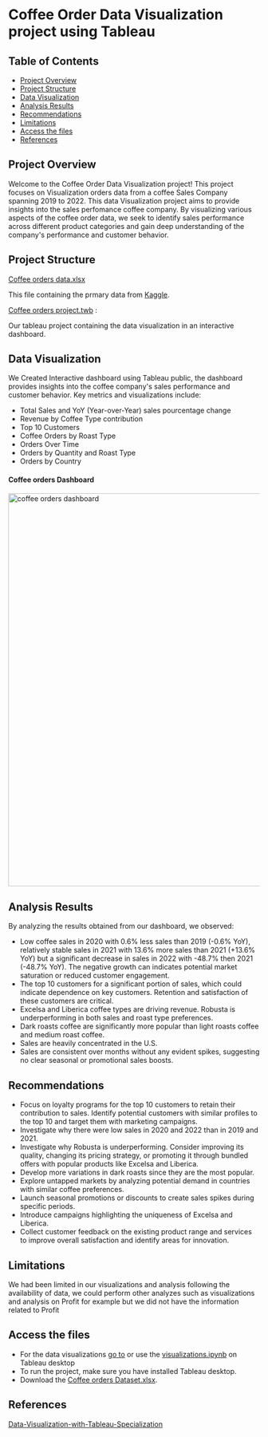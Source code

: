 # Coffee Order Data Visualization project using Tableau
## Table of Contents
- [Project Overview](#project-overview)
- [Project Structure](#project-structure)
- [Data Visualization](#data-visualization)
- [Analysis Results](#analysis-results)
- [Recommendations](#recommendations)
- [Limitations](#limitations)
- [Access the files](#access-the-files)
- [References](#references)
## Project Overview
Welcome to the Coffee Order Data Visualization project! This project focuses on Visualization orders data from a coffee Sales Company spanning 2019 to 2022. This data Visualization project aims to provide insights into the sales perfomance coffee company. By visualizing various aspects of the coffee order data, we seek to identify sales performance across different product categories and gain deep understanding of the company's performance and customer behavior.
## Project Structure
[Coffee orders data.xlsx](Coffee_Orders_Data.xlsx)


This file containing the prmary data from [Kaggle](https://www.kaggle.com/).

[Coffee orders project.twb](Coffee_Orders_project.twb) :

Our tableau project containing the data visualization in an interactive dashboard.

## Data Visualization
We Created Interactive dashboard using Tableau public, the dashboard provides insights into the coffee company's sales performance and customer behavior. Key metrics and visualizations include:
 - Total Sales and YoY (Year-over-Year) sales pourcentage change
 - Revenue by Coffee Type contribution
 - Top 10 Customers
 - Coffee Orders by Roast Type
 - Orders Over Time
 - Orders by Quantity and Roast Type
 - Orders by Country


#### Coffee orders Dashboard
<img width="788" alt="coffee orders dashboard" src="https://github.com/user-attachments/assets/ad3e7301-e286-4229-941e-98f3b8936692" />

## Analysis Results
By analyzing the results obtained from our dashboard, we observed:
 - Low coffee sales in 2020 with 0.6% less sales than 2019 (-0.6% YoY), relatively stable sales in 2021 with 13.6% more sales than 2021 (+13.6% YoY) but a significant decrease in sales in 2022 with -48.7% then 2021 (-48.7% YoY). The negative growth can indicates potential market saturation or reduced customer engagement.
 - The top 10 customers for a significant portion of sales, which could indicate dependence on key customers. Retention and satisfaction of these customers are critical.
 - Excelsa and Liberica coffee types are driving revenue. Robusta is underperforming in both sales and roast type preferences.
 - Dark roasts coffee are significantly more popular than light roasts coffee and medium roast coffee.
 - Sales are heavily concentrated in the U.S.
 - Sales are consistent over months without any evident spikes, suggesting no clear seasonal or promotional sales boosts.
## Recommendations
 - Focus on loyalty programs for the top 10 customers to retain their contribution to sales. Identify potential customers with similar profiles to the top 10 and target them with marketing campaigns.
 - Investigate why there were low sales in 2020 and 2022 than in 2019 and 2021.
 - Investigate why Robusta is underperforming. Consider improving its quality, changing its pricing strategy, or promoting it through bundled offers with popular products like Excelsa and Liberica.
 - Develop more variations in dark roasts since they are the most popular.
 - Explore untapped markets by analyzing potential demand in countries with similar coffee preferences.
 - Launch seasonal promotions or discounts to create sales spikes during specific periods.
 - Introduce campaigns highlighting the uniqueness of Excelsa and Liberica.
 - Collect customer feedback on the existing product range and services to improve overall satisfaction and identify areas for innovation.
## Limitations
We had been limited in our visualizations and analysis following the availability of data, we could perform other analyzes such as visualizations and analysis on Profit for example but we did not have the information related to Profit

## Access the files
 - For the data visualizations [go to](https://public.tableau.com/views/CoffeeordersDashboard/CoffeeOrdersDashboard?:language=en-US&:sid=&:redirect=auth&:display_count=n&:origin=viz_share_link) or use the [visualizations.ipynb](LACrime_Analysis_Visualization.ipynb) on Tableau desktop
 - To run the project, make sure you have installed  Tableau desktop.
 - Download the [Coffee orders Dataset.xlsx](Coffee_Orders_Data.xlsx).

## References
[Data-Visualization-with-Tableau-Specialization](https://www.coursera.org/specializations/data-visualization)




   

